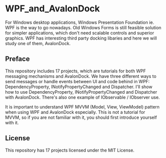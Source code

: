 # WPF_and_AvalonDock
 

For Windows desktop applications, Windows Presentation Foundation ie. WPF is the way to go nowadays. Old Windows Forms is still feasible solution for simpler applications, which don't need scalable controls and superior graphics. WPF has interesting third party docking libaries and here we will study one of them, AvalonDock.

## Preface

This repository includes 17 projects, which are tutorials for both WPF messaging mechanisms and AvalonDock. We have three different ways to send messages or handle events between UI and code behind in WPF: DependencyProperty, INotifyPropertyChanged and Dispatcher. I'll show how to use DependencyProperty, INotifyPropertyChanged and Dispatcher with AvalonDock. There's also one example of IObservable / IObserver use.

It is important to understand WPF MVVM (Model, View, ViewModel) pattern when using WPF and AvalonDock especially. This is not a tutorial for MVVM, so if you are not familiar with it, you should first introduce yourself with it.

## License

This repository has 17 projects licensed under the MIT License.